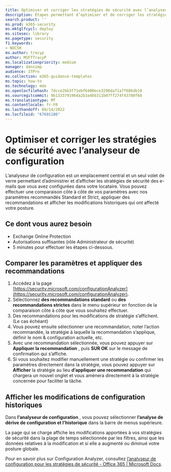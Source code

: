 ```yaml
---
title: Optimiser et corriger les stratégies de sécurité avec l’analyseur de configuration
description: Étapes permettant d’optimiser et de corriger les stratégies de sécurité avec l’analyseur de configuration. L’analyseur de configuration est un emplacement central et un seul volet de verre permettant d’administrer et d’afficher les stratégies de sécurité des e-mails que vous avez configurées dans votre locataire.
search.product: ''
ms.prod: m365-security
ms.mktglfcycl: deploy
ms.sitesec: library
ms.pagetype: security
f1.keywords:
- NOCSH
ms.author: tracyp
author: MSFTTracyP
ms.localizationpriority: medium
manager: dansimp
audience: ITPro
ms.collection: m365-guidance-templates
ms.topic: how-to
ms.technology: mdo
ms.openlocfilehash: 7dcce2bb3f71ebf6400ece3296da71a7f686db10
ms.sourcegitcommit: 9b133379196da2b3a4bb311b07ff274f43780f68
ms.translationtype: MT
ms.contentlocale: fr-FR
ms.lasthandoff: 09/14/2022
ms.locfileid: "67691186"
---
```

# <a name="optimize-and-correct-security-policies-with-configuration-analyzer"></a>Optimiser et corriger les stratégies de sécurité avec l’analyseur de configuration

L’analyseur de configuration est un emplacement central et un seul volet de verre permettant d’administrer et d’afficher les stratégies de sécurité des e-mails que vous avez configurées dans votre locataire. Vous pouvez effectuer une comparaison côte à côte de vos paramètres avec nos paramètres recommandés Standard et Strict, appliquer des recommandations et afficher les modifications historiques qui ont affecté votre posture.

## <a name="what-youll-need"></a>Ce dont vous aurez besoin
- Exchange Online Protection
- Autorisations suffisantes (rôle Administrateur de sécurité)
- 5 minutes pour effectuer les étapes ci-dessous.

## <a name="compare-settings-and-apply-recommendations"></a>Comparer les paramètres et appliquer des recommandations
1. Accédez à la page [https://security.microsoft.com/configurationAnalyzer](https://security.microsoft.com/configurationAnalyzer).
1. Sélectionnez **des recommandations standard** ou **des recommandations strictes** dans le menu supérieur en fonction de la comparaison côte à côte que vous souhaitez effectuer.
1. Des recommandations pour les modifications de stratégie s’affichent. (Le cas échéant)
1. Vous pouvez ensuite sélectionner une recommandation, noter l’action recommandée, la stratégie à laquelle la recommandation s’applique, définir le nom & configuration actuelle, etc.
1. Avec une recommandation sélectionnée, vous pouvez appuyer sur **Appliquer la recommandation** , puis **SUR OK** sur le message de confirmation qui s’affiche.
1. Si vous souhaitez modifier manuellement une stratégie ou confirmer les paramètres directement dans la stratégie, vous pouvez appuyer sur **Afficher** la stratégie au lieu **d’appliquer une recommandation** qui chargera un nouvel onglet et vous amènera directement à la stratégie concernée pour faciliter la tâche.

## <a name="view-historical-configuration-changes"></a>Afficher les modifications de configuration historiques

Dans **l’analyseur de configuration** , vous pouvez sélectionner **l’analyse de dérive de configuration et l’historique** dans la barre de menus supérieure.

La page qui se charge affiche les modifications apportées à vos stratégies de sécurité dans la plage de temps sélectionnée par les filtres, ainsi que les données relatives à la modification et si elle a augmenté ou diminué votre posture globale.

Pour en savoir plus sur Configuration Analyzer, consultez [l’analyseur de configuration pour les stratégies de sécurité - Office 365 | Microsoft Docs](../../office-365-security/configuration-analyzer-for-security-policies.md).
